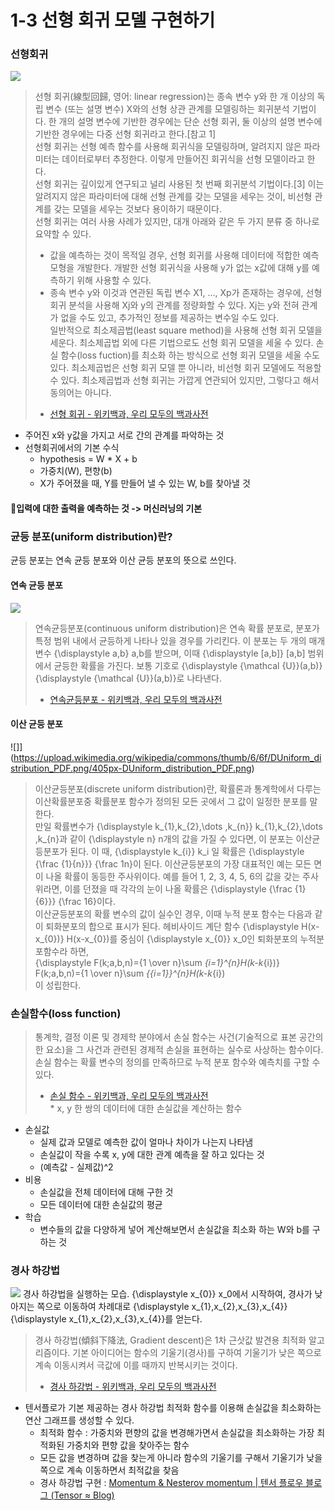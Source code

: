 # 1-3 선형 회귀 모델 구현하기
### 선형회귀
![](https://upload.wikimedia.org/wikipedia/commons/thumb/4/46/Linear-svm-scatterplot.svg/1080px-Linear-svm-scatterplot.svg.png)
> 선형 회귀(線型回歸, 영어: linear regression)는 종속 변수 y와 한 개 이상의 독립 변수 (또는 설명 변수) X와의 선형 상관 관계를 모델링하는 회귀분석 기법이다. 한 개의 설명 변수에 기반한 경우에는 단순 선형 회귀, 둘 이상의 설명 변수에 기반한 경우에는 다중 선형 회귀라고 한다.[참고 1]  
> 선형 회귀는 선형 예측 함수를 사용해 회귀식을 모델링하며, 알려지지 않은 파라미터는 데이터로부터 추정한다. 이렇게 만들어진 회귀식을 선형 모델이라고 한다.  
> 선형 회귀는 깊이있게 연구되고 널리 사용된 첫 번째 회귀분석 기법이다.[3] 이는 알려지지 않은 파라미터에 대해 선형 관계를 갖는 모델을 세우는 것이, 비선형 관계를 갖는 모델을 세우는 것보다 용이하기 때문이다.  
> 선형 회귀는 여러 사용 사례가 있지만, 대개 아래와 같은 두 가지 분류 중 하나로 요약할 수 있다.  
> * 값을 예측하는 것이 목적일 경우, 선형 회귀를 사용해 데이터에 적합한 예측 모형을 개발한다. 개발한 선형 회귀식을 사용해 y가 없는 x값에 대해 y를 예측하기 위해 사용할 수 있다.  
> * 종속 변수 y와 이것과 연관된 독립 변수 X1, ..., Xp가 존재하는 경우에, 선형 회귀 분석을 사용해 Xj와 y의 관계를 정량화할 수 있다. Xj는 y와 전혀 관계가 없을 수도 있고, 추가적인 정보를 제공하는 변수일 수도 있다.  
> 일반적으로 최소제곱법(least square method)을 사용해 선형 회귀 모델을 세운다. 최소제곱법 외에 다른 기법으로도 선형 회귀 모델을 세울 수 있다. 손실 함수(loss fuction)를 최소화 하는 방식으로 선형 회귀 모델을 세울 수도 있다. 최소제곱법은 선형 회귀 모델 뿐 아니라, 비선형 회귀 모델에도 적용할 수 있다. 최소제곱법과 선형 회귀는 가깝게 연관되어 있지만, 그렇다고 해서 동의어는 아니다.  
>  - [선형 회귀 - 위키백과, 우리 모두의 백과사전](https://ko.wikipedia.org/wiki/%EC%84%A0%ED%98%95_%ED%9A%8C%EA%B7%80)  
* 주어진 x와 y값을 가지고 서로 간의 관계를 파악하는 것
* 선형회귀에서의 기본 수식
	* hypothesis = W * X + b
	* 가중치(W), 편향(b)
	* X가 주어졌을 때, Y를 만들어 낼 수 있는 W, b를 찾아낼 것
#### 🌼입력에 대한 출력을 예측하는 것 -> 머신러닝의 기본

###  균등 분포(uniform distribution)란?
균등 분포는 연속 균등 분포와 이산 균등 분포의 뜻으로 쓰인다.
#### 연속 균등 분포
![](https://upload.wikimedia.org/wikipedia/commons/thumb/9/9c/Uniform_distribution_PDF.png/405px-Uniform_distribution_PDF.png)
> 연속균등분포(continuous uniform distribution)은 연속 확률 분포로, 분포가 특정 범위 내에서 균등하게 나타나 있을 경우를 가리킨다. 이 분포는 두 개의 매개변수 {\displaystyle a,b} a,b를 받으며, 이때 {\displaystyle [a,b]} [a,b] 범위에서 균등한 확률을 가진다. 보통 기호로 {\displaystyle {\mathcal {U}}(a,b)} {\displaystyle {\mathcal {U}}(a,b)}로 나타낸다.  
>  - [연속균등분포 - 위키백과, 우리 모두의 백과사전](https://ko.wikipedia.org/wiki/%EC%97%B0%EC%86%8D%EA%B7%A0%EB%93%B1%EB%B6%84%ED%8F%AC)  
#### 이산 균등 분포
![]](https://upload.wikimedia.org/wikipedia/commons/thumb/6/6f/DUniform_distribution_PDF.png/405px-DUniform_distribution_PDF.png)
> 이산균등분포(discrete uniform distribution)란, 확률론과 통계학에서 다루는 이산확률분포중 확률분포 함수가 정의된 모든 곳에서 그 값이 일정한 분포를 말한다.  
> 만일 확률변수가 {\displaystyle k_{1},k_{2},\dots ,k_{n}} k_{1},k_{2},\dots ,k_{n}과 같이 {\displaystyle n} n개의 값을 가질 수 있다면, 이 분포는 이산균등분포가 된다. 이 때, {\displaystyle k_{i}} k_i 일 확률은 {\displaystyle {\frac {1}{n}}} {\frac  1n}이 된다. 이산균등분포의 가장 대표적인 예는 모든 면이 나올 확률이 동등한 주사위이다. 예를 들어 1, 2, 3, 4, 5, 6의 값을 갖는 주사위라면, 이를 던졌을 때 각각의 눈이 나올 확률은 {\displaystyle {\frac {1}{6}}} {\frac  16}이다.  
> 이산균등분포의 확률 변수의 값이 실수인 경우, 이때 누적 분포 함수는 다음과 같이 퇴화분포의 합으로 표시가 된다. 헤비사이드 계단 함수 {\displaystyle H(x-x_{0})} H(x-x_{0})를 중심이 {\displaystyle x_{0}} x_0인 퇴화분포의 누적분포함수라 하면,  
> {\displaystyle F(k;a,b,n)={1 \over n}\sum _{i=1}^{n}H(k-k_{i})} F(k;a,b,n)={1 \over n}\sum _{{i=1}}^{n}H(k-k_{i})  
> 이 성립한다.  

### 손실함수(loss function)
> 통계학, 결정 이론 및 경제학 분야에서 손실 함수는 사건(기술적으로 표본 공간의 한 요소)을 그 사건과 관련된 경제적 손실을 표현하는 실수로 사상하는 함수이다. 손실 함수는 확률 변수의 정의를 만족하므로 누적 분포 함수와 예측치를 구할 수 있다.  
> - [손실 함수 - 위키백과, 우리 모두의 백과사전](https://ko.wikipedia.org/wiki/%EC%86%90%EC%8B%A4_%ED%95%A8%EC%88%98)  
	* x, y 한 쌍의 데이터에 대한 손실값을 계산하는 함수
* 손실값
	* 실제 값과 모델로 예측한 값이 얼마나 차이가 나는지 나타냄
	* 손실값이 작을 수록 x, y에 대한 관계 예측을 잘 하고 있다는 것
	* (예측값 - 실제값)^2
* 비용
	* 손실값을 전체 데이터에 대해 구한 것
	* 모든 데이터에 대한 손실값의 평균
* 학습
	* 변수들의 값을 다양하게 넣어 계산해보면서 손실값을 최소화 하는 W와 b를 구하는 것

###  경사 하강법
![](https://upload.wikimedia.org/wikipedia/commons/thumb/7/79/Gradient_descent.png/330px-Gradient_descent.png)
경사 하강법을 실행하는 모습. {\displaystyle x_{0}} x_0에서 시작하여, 경사가 낮아지는 쪽으로 이동하여 차례대로 {\displaystyle x_{1},x_{2},x_{3},x_{4}} {\displaystyle x_{1},x_{2},x_{3},x_{4}}를 얻는다.
> 경사 하강법(傾斜下降法, Gradient descent)은 1차 근삿값 발견용 최적화 알고리즘이다. 기본 아이디어는 함수의 기울기(경사)를 구하여 기울기가 낮은 쪽으로 계속 이동시켜서 극값에 이를 때까지 반복시키는 것이다.  
> - [경사 하강법 - 위키백과, 우리 모두의 백과사전](https://ko.wikipedia.org/wiki/%EA%B2%BD%EC%82%AC_%ED%95%98%EA%B0%95%EB%B2%95)  
* 텐서플로가 기본 제공하는 경사 하강법 최적화 함수를 이용해 손실값을 최소화하는 연산 그래프를 생성할 수 있다.
	* 최적화 함수 : 가중치와 편향의 값을 변경해가면서 손실값을 최소화하는 가장 최적화된 가중치와 편향 값을 찾아주는 함수 
	* 모든 값을 변경하며 값을 찾는게 아니라 함수의 기울기를 구해서 기울기가 낮을 쪽으로 계속 이동하면서 최적값을 찾음
	* 경사 하강법 구현 : [Momentum & Nesterov momentum | 텐서 플로우 블로그 (Tensor ≈ Blog)](https://tensorflow.blog/2017/03/22/momentum-nesterov-momentum/)